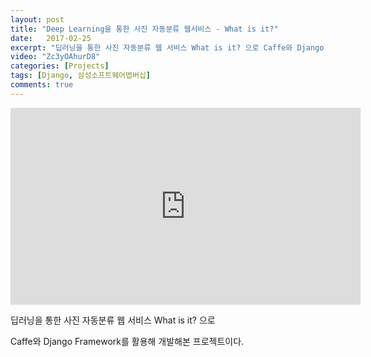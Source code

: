 ```yaml
---
layout: post
title: "Deep Learning을 통한 사진 자동분류 웹서비스 - What is it?"
date:   2017-02-25
excerpt: "딥러닝을 통한 사진 자동분류 웹 서비스 What is it? 으로 Caffe와 Django Framework를 활용해 개발해본 프로젝트이다."
video: "Zc3yOAhurD8"
categories: [Projects]
tags: [Django, 삼성소프트웨어멥버십]
comments: true
---
```

<div class="youtubeWrap">
<iframe width="560" height="315" src="https://www.youtube.com/embed/Zc3yOAhurD8" frameborder="0" allowfullscreen></iframe>
</div>

딥러닝을 통한 사진 자동분류 웹 서비스 What is it? 으로 

Caffe와 Django Framework를 활용해 개발해본 프로젝트이다.